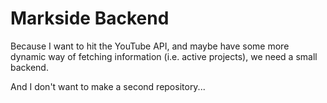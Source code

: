 # Markside Backend

Because I want to hit the YouTube API, and maybe have some more dynamic way of fetching information (i.e. active projects), we need a small backend.

And I don't want to make a second repository... 
